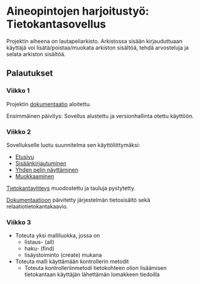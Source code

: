 # Aineopintojen harjoitustyö: Tietokantasovellus

Projektin aiheena on lautapeliarkisto. Arkistossa sisään kirjauduttuaan käyttäjä voi lisätä/poistaa/muokata arkiston sisältöä, tehdä arvosteluja ja selata arkiston sisältöä.

## Palautukset

### Viikko 1
Projektin [dokumentaatio](https://github.com/anti-l/tks/blob/master/doc/dokumentaatio.pdf) aloitettu.

Ensimmäinen päivitys: Sovellus alustettu ja versionhallinta otettu käyttöön.

### Viikko 2

Sovellukselle luotu suunnitelma sen käyttöliittymäksi:

* [Etusivu](http://luan.users.cs.helsinki.fi/tks/game)
* [Sisäänkirjautuminen](http://luan.users.cs.helsinki.fi/tks/login)
* [Yhden pelin näyttäminen](http://luan.users.cs.helsinki.fi/tks/game)
* [Muokkaaminen](http://luan.users.cs.helsinki.fi/tks/game/1)

[Tietokantayhteys](http://luan.users.cs.helsinki.fi/tks/tietokantayhteys) muodostettu ja tauluja pystytetty.

[Dokumentaatioon](https://github.com/anti-l/tks/blob/master/doc/dokumentaatio.pdf) päivitetty järjestelmän tietosisältö sekä relaatiotietokantakaavio.

### Viikko 3

* Toteuta yksi malliluokka, jossa on
  * listaus- (all)
  * haku- (find)
  * lisäystoiminto (create) mukana
* Toteuta malli käyttämään kontrollerin metodit
  * Toteuta kontrolleriinmetodi tietokohteen olion lisäämisen tietokantaan käyttäjän lähettämän lomakkeen tiedoilla

